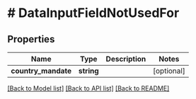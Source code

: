 # # DataInputFieldNotUsedFor

## Properties

Name | Type | Description | Notes
------------ | ------------- | ------------- | -------------
**country_mandate** | **string** |  | [optional]

[[Back to Model list]](../../../README.md#models) [[Back to API list]](../../../README.md#endpoints) [[Back to README]](../../../README.md)
